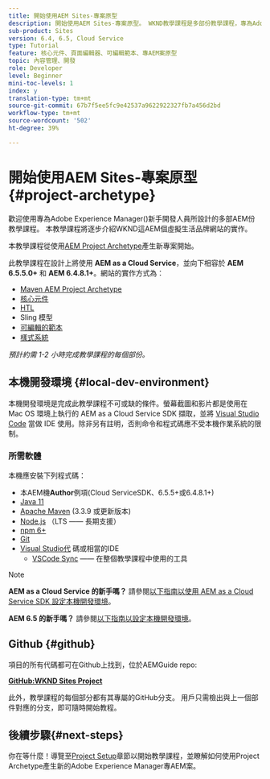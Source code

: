 ```yaml
---
title: 開始使用AEM Sites-專案原型
description: 開始使用AEM Sites-專案原型。 WKND教學課程是多部份教學課程，專為Adobe Experience Manager新手開發人員所設計。 本教學課程將逐步介紹虛擬AEM生活品牌WKND的網站實作。 本教學課程涵蓋基本主題，例如專案設定、主原型、核心元件、可編輯範本、用戶端程式庫和元件開發。
sub-product: Sites
version: 6.4, 6.5, Cloud Service
type: Tutorial
feature: 核心元件、頁面編輯器、可編輯範本、專AEM案原型
topic: 內容管理、開發
role: Developer
level: Beginner
mini-toc-levels: 1
index: y
translation-type: tm+mt
source-git-commit: 67b7f5ee5fc9e42537a9622922327fb7a456d2bd
workflow-type: tm+mt
source-wordcount: '502'
ht-degree: 39%

---
```



# 開始使用AEM Sites-專案原型{#project-archetype}

歡迎使用專為Adobe Experience Manager()新手開發人員所設計的多部AEM份教學課程。 本教學課程將逐步介紹WKND這AEM個虛擬生活品牌網站的實作。

本教學課程從使用[AEM Project Archetype](https://experienceleague.adobe.com/docs/experience-manager-core-components/using/developing/archetype/overview.html)產生新專案開始。

此教學課程在設計上將使用 **AEM as a Cloud Service**，並向下相容於 **AEM 6.5.5.0+** 和 **AEM 6.4.8.1+**。網站的實作方式為：

* [Maven AEM Project Archetype](https://docs.adobe.com/content/help/zh-Hant/experience-manager-core-components/using/developing/archetype/overview.html)
* [核心元件](https://docs.adobe.com/content/help/zh-Hant/experience-manager-core-components/using/introduction.html)
* [HTL](https://docs.adobe.com/content/help/en/experience-manager-htl/using/getting-started/getting-started.html)
* Sling 模型
* [可編輯的範本](https://docs.adobe.com/content/help/en/experience-manager-learn/sites/page-authoring/template-editor-feature-video-use.html)
* [樣式系統](https://docs.adobe.com/content/help/en/experience-manager-learn/sites/page-authoring/style-system-feature-video-use.html)

*預計約需 1-2 小時完成教學課程的每個部份。*

## 本機開發環境 {#local-dev-environment}

本機開發環境是完成此教學課程不可或缺的條件。螢幕截圖和影片都是使用在 Mac OS 環境上執行的 AEM as a Cloud Service SDK 擷取，並將 [Visual Studio Code](https://code.visualstudio.com/) 當做 IDE 使用。除非另有註明，否則命令和程式碼應不受本機作業系統的限制。

### 所需軟體

本機應安裝下列程式碼：

* 本AEM機&#x200B;**Author**&#x200B;例項(Cloud ServiceSDK、6.5.5+或6.4.8.1+)
* [Java 11](https://downloads.experiencecloud.adobe.com/content/software-distribution/en/general.html)
* [Apache Maven](https://maven.apache.org/) (3.3.9 或更新版本)
* [Node.js](https://nodejs.org/en/) （LTS —— 長期支援）
* [npm 6+](https://www.npmjs.com/)
* [Git](https://git-scm.com/)
* [Visual Studio代](https://code.visualstudio.com/) 碼或相當的IDE
   * [VSCode Sync](https://marketplace.visualstudio.com/items?itemName=yamato-ltd.vscode-aem-sync)  —— 在整個教學課程中使用的工具

>[!NOTE]
>
> **AEM as a Cloud Service 的新手嗎？** 請參閱[以下指南以使用 AEM as a Cloud Service SDK 設定本機開發環境](https://docs.adobe.com/content/help/zh-Hant/experience-manager-learn/cloud-service/local-development-environment-set-up/overview.html)。
>
> **AEM 6.5 的新手嗎？** 請參閱[以下指南以設定本機開發環境](https://docs.adobe.com/content/help/zh-Hant/experience-manager-learn/foundation/development/set-up-a-local-aem-development-environment.html)。

## Github {#github}

項目的所有代碼都可在Github上找到，位於AEMGuide repo:

**[GitHub:WKND Sites Project](https://github.com/adobe/aem-guides-wknd)**

此外，教學課程的每個部分都有其專屬的GitHub分支。 用戶只需檢出與上一個部件對應的分支，即可隨時開始教程。

## 後續步驟{#next-steps}

你在等什麼！導覽至[Project Setup](project-setup.md)章節以開始教學課程，並瞭解如何使用Project Archetype產生新的Adobe Experience Manager專AEM案。
